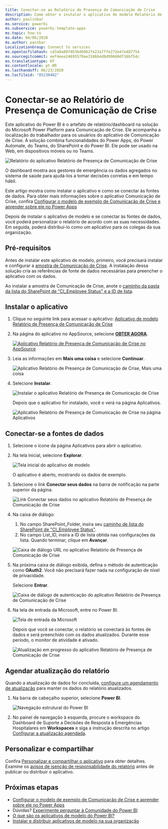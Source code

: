 ```yaml
---
title: Conectar-se ao Relatório de Presença de Comunicação de Crise
description: Como obter e instalar o aplicativo de modelo Relatório de Presença de Comunicação de Crise da COVID-19 e como se conectar aos dados
author: paulinbar
ms.service: powerbi
ms.subservice: powerbi-template-apps
ms.topic: how-to
ms.date: 04/06/2020
ms.author: painbar
LocalizationGroup: Connect to services
ms.openlocfilehash: cd3a0a8974636d6962fe23a7ffe272e47e487754
ms.sourcegitcommit: eef4eee24695570ae3186b4d8d99660df16bf54c
ms.translationtype: HT
ms.contentlocale: pt-BR
ms.lasthandoff: 06/23/2020
ms.locfileid: "85230402"
---
```

# <a name="connect-to-the-crisis-communication-presence-report"></a>Conectar-se ao Relatório de Presença de Comunicação de Crise

Este aplicativo do Power BI é o artefato de relatório/dashboard na solução do Microsoft Power Platform para Comunicação de Crise. Ele acompanha a localização do trabalhador para os usuários do aplicativo de Comunicação de Crise. A solução combina funcionalidades do Power Apps, do Power Automate, do Teams, do SharePoint e do Power BI. Ele pode ser usado na Web, em dispositivos móveis ou no Teams.

![Relatório do aplicativo Relatório de Presença de Comunicação de Crise](media/service-connect-to-crisis-communication-presence-report/service-crisis-communication-presence-report.png)

O dashboard mostra aos gestores de emergência os dados agregados no sistema de saúde para ajudá-los a tomar decisões corretas e em tempo hábil.

Este artigo mostra como instalar o aplicativo e como se conectar às fontes de dados. Para obter mais informações sobre o aplicativo Comunicação de Crise, confira [Configurar o modelo de exemplo de Comunicação de Crise e aprender sobre ele no Power Apps](https://docs.microsoft.com/powerapps/maker/canvas-apps/sample-crisis-communication-app)

Depois de instalar o aplicativo de modelo e se conectar às fontes de dados, você poderá personalizar o relatório de acordo com as suas necessidades. Em seguida, poderá distribuí-lo como um aplicativo para os colegas da sua organização.

## <a name="prerequisites"></a>Pré-requisitos

Antes de instalar este aplicativo de modelo, primeiro, você precisará instalar e configurar a [amostra de Comunicação de Crise](https://docs.microsoft.com/powerapps/maker/canvas-apps/sample-crisis-communication-app). A instalação dessa solução cria as referências de fonte de dados necessárias para preencher o aplicativo com os dados.

Ao instalar a amostra de Comunicação de Crise, anote o [caminho da pasta da lista do SharePoint de "CI_Employee Status" e a ID de lista](https://docs.microsoft.com/powerapps/maker/canvas-apps/sample-crisis-communication-app#monitor-office-absences-with-power-bi).

## <a name="install-the-app"></a>Instalar o aplicativo

1. Clique no seguinte link para acessar o aplicativo: [Aplicativo de modelo Relatório de Presença de Comunicação de Crise](https://appsource.microsoft.com/en-us/product/power-bi/pbi-contentpacks.crisiscomms)

1. Na página do aplicativo no AppSource, selecione [**OBTER AGORA**](https://appsource.microsoft.com/en-us/product/power-bi/pbi-contentpacks.crisiscomms).

    [![Aplicativo Relatório de Presença de Comunicação de Crise no AppSource](media/service-connect-to-crisis-communication-presence-report/service-crisis-communication-presence-report-app-appsource-get-it-now.png)](https://appsource.microsoft.com/en-us/product/power-bi/pbi-contentpacks.crisiscomms)

1. Leia as informações em **Mais uma coisa** e selecione **Continuar**.

    ![Aplicativo Relatório de Presença de Comunicação de Crise, Mais uma coisa](media/service-connect-to-crisis-communication-presence-report/service-crisis-communication-presence-report-1-more-thing.png)

1. Selecione **Instalar**. 

    ![Instalar o aplicativo Relatório de Presença de Comunicação de Crise](media/service-connect-to-crisis-communication-presence-report/service-crisis-communication-presence-report-select-install.png)

    Depois que o aplicativo for instalado, você o verá na página Aplicativos.

   ![Aplicativo Relatório de Presença de Comunicação de Crise na página Aplicativos](media/service-connect-to-crisis-communication-presence-report/service-crisis-communication-presence-report-app-apps-page-icon.png)

## <a name="connect-to-data-sources"></a>Conectar-se a fontes de dados

1. Selecione o ícone da página Aplicativos para abrir o aplicativo.

1. Na tela inicial, selecione **Explorar**.

   ![Tela inicial do aplicativo de modelo](media/service-connect-to-crisis-communication-presence-report/service-crisis-communication-presence-report-app-splash-screen.png)

   O aplicativo é aberto, mostrando os dados de exemplo.

1. Selecione o link **Conectar seus dados** na barra de notificação na parte superior da página.

   ![Link Conectar seus dados no aplicativo Relatório de Presença de Comunicação de Crise](media/service-connect-to-crisis-communication-presence-report/service-crisis-communication-presence-report-app-connect-data.png)

1. Na caixa de diálogo:
   1. No campo SharePoint_Folder, insira seu [caminho de lista do SharePoint de "CI_Employee Status"](https://docs.microsoft.com/powerapps/maker/canvas-apps/sample-crisis-communication-app#monitor-office-absences-with-power-bi).
   1. No campo List_ID, insira a ID de lista obtida nas configurações da lista. Quando terminar, clique em **Avançar**.

   ![Caixa de diálogo URL no aplicativo Relatório de Presença de Comunicação de Crise](media/service-connect-to-crisis-communication-presence-report/service-crisis-communication-presence-report-app-url-dialog.png)

1. Na próxima caixa de diálogo exibida, defina o método de autenticação como **OAuth2**. Você não precisará fazer nada na configuração de nível de privacidade.

   Selecione **Entrar**.

   ![Caixa de diálogo de autenticação do aplicativo Relatório de Presença de Comunicação de Crise](media/service-connect-to-crisis-communication-presence-report/service-crisis-communication-presence-report-app-authentication-dialog.png)

1. Na tela de entrada da Microsoft, entre no Power BI.

   ![Tela de entrada da Microsoft](media/service-connect-to-crisis-communication-presence-report/service-crisis-communication-presence-report-app-microsoft-login.png)

   Depois que você se conectar, o relatório se conectará às fontes de dados e será preenchido com os dados atualizados. Durante esse período, o monitor de atividade é ativado.

   ![Atualização em progresso do aplicativo Relatório de Presença de Comunicação de Crise](media/service-connect-to-crisis-communication-presence-report/service-crisis-communication-presence-report-app-refresh-monitor.png)

## <a name="schedule-report-refresh"></a>Agendar atualização do relatório

Quando a atualização de dados for concluída, [configure um agendamento de atualização](../connect-data/refresh-scheduled-refresh.md) para manter os dados do relatório atualizados.

1. Na barra de cabeçalho superior, selecione **Power BI**.

   ![Navegação estrutural do Power BI](media/service-connect-to-crisis-communication-presence-report/service-crisis-communication-presence-report-app-powerbi-breadcrumb.png)

1. No painel de navegação à esquerda, procure o workspace do Dashboard de Suporte a Decisões de Resposta a Emergências Hospitalares em **Workspaces** e siga a instrução descrita no artigo [Configurar a atualização agendada](../connect-data/refresh-scheduled-refresh.md).

## <a name="customize-and-share"></a>Personalizar e compartilhar

Confira [Personalizar e compartilhar o aplicativo](../connect-data/service-template-apps-install-distribute.md#customize-and-share-the-app) para obter detalhes. Examine os [avisos de isenção de responsabilidade do relatório](../create-reports/sample-covid-19-us.md#disclaimers) antes de publicar ou distribuir o aplicativo.

## <a name="next-steps"></a>Próximas etapas
* [Configurar o modelo de exemplo de Comunicação de Crise e aprender sobre ele no Power Apps](https://docs.microsoft.com/powerapps/maker/canvas-apps/sample-crisis-communication-app)
* Dúvidas? [Experimente perguntar à Comunidade do Power BI](https://community.powerbi.com/)
* [O que são os aplicativos de modelo do Power BI?](../connect-data/service-template-apps-overview.md)
* [Instalar e distribuir aplicativos de modelo na sua organização](../connect-data/service-template-apps-install-distribute.md)

